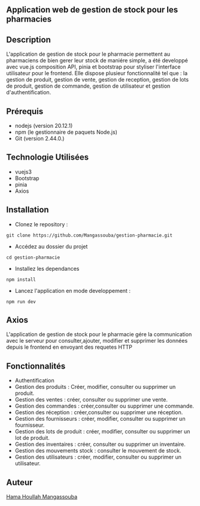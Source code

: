 ## Application web de gestion de stock pour les pharmacies 

## Description

L'application de gestion de stock pour le pharmacie permettent au pharmaciens de bien gerer leur stock de maniére simple, a été developpé avec vue.js composition API, pinia et bootstrap pour styliser l'interface utilisateur pour le frontend. Elle dispose plusieur fonctionnalité tel que : la gestion de produit, gestion de vente, gestion de reception, gestion de lots de produit, gestion de commande, gestion de utilisateur et gestion d'authentification.

## Prérequis


- nodejs (version 20.12.1)
- npm (le gestionnaire de paquets Node.js)
- Git (version 2.44.0.)

## Technologie Utilisées
- vuejs3
- Bootstrap
- pinia
- Axios

## Installation

- Clonez le repository :
```
git clone https://github.com/Mangassouba/gestion-pharmacie.git
```
- Accédez au dossier du projet
````
cd gestion-pharmacie
````

- Installez les dependances

```
npm install
```

- Lancez l'application en mode developpement :

```
npm run dev
```

## Axios

L'application de gestion de stock pour le pharmacie gére la communication avec le serveur  pour consulter,ajouter, modifier et supprimer les données  depuis le frontend en envoyant des requetes HTTP

## Fonctionnalités
- Authentification
- Gestion des produits : Créer, modifier, consulter ou supprimer un produit.
- Gestion des ventes : créer, consulter ou supprimer une vente.
- Gestion des commandes : créer,consulter ou supprimer une commande.
- Gestion des réception : créer,consulter ou supprimer une réception.
- Gestion des fournisseurs : créer, modifier, consulter ou supprimer un fournisseur.
- Gestion des lots de produit : créer, modifier, consulter ou supprimer un lot de produit.
- Gestion des inventaires : créer, consulter ou supprimer un inventaire.
- Gestion des mouvements stock : consulter le mouvement de stock.
- Gestion des utilisateurs : créer, modifier, consulter ou supprimer un utilisateur.

## Auteur

[Hama Houllah Mangassouba](https://github.com/Mangassouba)